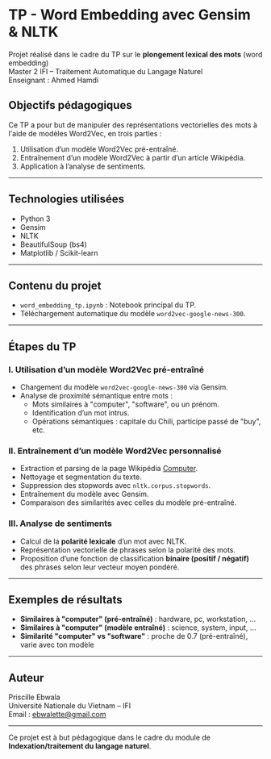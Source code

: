 # TP - Word Embedding avec Gensim & NLTK

Projet réalisé dans le cadre du TP sur le **plongement lexical des mots** (word embedding)  
Master 2 IFI – Traitement Automatique du Langage Naturel  
Enseignant : Ahmed Hamdi

## Objectifs pédagogiques

Ce TP a pour but de manipuler des représentations vectorielles des mots à l'aide de modèles Word2Vec, en trois parties :

1. Utilisation d’un modèle Word2Vec pré-entraîné.
2. Entraînement d’un modèle Word2Vec à partir d’un article Wikipédia.
3. Application à l’analyse de sentiments.

---

## Technologies utilisées

- Python 3
- Gensim
- NLTK
- BeautifulSoup (bs4)
- Matplotlib / Scikit-learn

---

## Contenu du projet

- `word_embedding_tp.ipynb` : Notebook principal du TP.
- Téléchargement automatique du modèle `word2vec-google-news-300`.

---

## Étapes du TP

### I. Utilisation d’un modèle Word2Vec pré-entraîné

- Chargement du modèle `word2vec-google-news-300` via Gensim.
- Analyse de proximité sémantique entre mots :
  - Mots similaires à "computer", "software", ou un prénom.
  - Identification d’un mot intrus.
  - Opérations sémantiques : capitale du Chili, participe passé de "buy", etc.

### II. Entraînement d’un modèle Word2Vec personnalisé

- Extraction et parsing de la page Wikipédia [Computer](https://en.wikipedia.org/wiki/Computer).
- Nettoyage et segmentation du texte.
- Suppression des stopwords avec `nltk.corpus.stopwords`.
- Entraînement du modèle avec Gensim.
- Comparaison des similarités avec celles du modèle pré-entraîné.

###  III. Analyse de sentiments

- Calcul de la **polarité lexicale** d’un mot avec NLTK.
- Représentation vectorielle de phrases selon la polarité des mots.
- Proposition d’une fonction de classification **binaire (positif / négatif)** des phrases selon leur vecteur moyen pondéré.

---

## Exemples de résultats

- **Similaires à "computer" (pré-entraîné)** : hardware, pc, workstation, ...
- **Similaires à "computer" (modèle entraîné)** : science, system, input, ...
- **Similarité "computer" vs "software"** : proche de 0.7 (pré-entraîné), varie avec ton modèle

---

## Auteur

Priscille Ebwala  
Université Nationale du Vietnam – IFI  
Email : ebwalette@gmail.com

---

Ce projet est à but pédagogique dans le cadre du module de **Indexation/traitement du langage naturel**.
